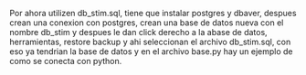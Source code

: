 Por ahora utilizen db_stim.sql, tiene que instalar postgres y dbaver, 
despues crean una conexion con postgres, 
crean una base de datos nueva con el nombre db_stim y despues le dan click derecho a la abase de datos, herramientas, 
restore backup y ahi seleccionan el archivo db_stim.sql,
con eso ya tendrian la base de datos y en el archivo base.py hay un ejemplo de como se conecta con python.
